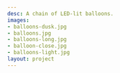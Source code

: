```yaml
---
desc: A chain of LED-lit balloons.
images:
- balloons-dusk.jpg
- balloons.jpg
- balloons-long.jpg
- balloon-close.jpg
- balloons-light.jpg
layout: project
---
```


